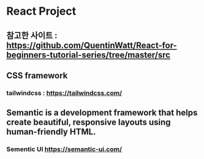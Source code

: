 # React Project

## 참고한 사이트 : https://github.com/QuentinWatt/React-for-beginners-tutorial-series/tree/master/src

## CSS framework
### tailwindcss : https://tailwindcss.com/

## Semantic is a development framework that helps create beautiful, responsive layouts using human-friendly HTML.
### Sementic UI https://semantic-ui.com/